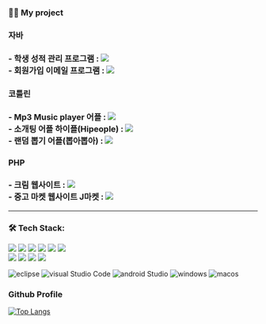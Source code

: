

### 💁‍♂️ My project
<div>
<h3>자바<h3>
- 학생 성적 관리 프로그램 : <a href="https://github.com/YuCheolHwan/student_repo"><img src="https://img.shields.io/badge/Link-F07355?style=flat-square&logo=verizon&logoColor=white"/></a><br>
- 회원가입 이메일 프로그램 : <a href="https://github.com/YuCheolHwan/signup_repo"><img src="https://img.shields.io/badge/Link-F07355?style=flat-square&logo=verizon&logoColor=white"/></a><br>
<h3>코틀린<h3>
- Mp3 Music player 어플       : <a href="https://github.com/YuCheolHwan/MP3PlayerKotlinProject"><img src="https://img.shields.io/badge/Link-006600?style=flat-square&logo=verizon&logoColor=white"/></a><br>
- 소개팅 어플 하이플(Hipeople)     : <a href="https://github.com/YuCheolHwan/hipeople_teamproject"><img src="https://img.shields.io/badge/Link-FF9E0F?style=flat-square&logo=verizon&logoColor=white"/></a><br>
- 랜덤 뽑기 어플(뽑아뽑아)     : <a href="https://github.com/YuCheolHwan/BbobABbobA"><img src="https://img.shields.io/badge/Link-FFC1FF81?style=flat-square&logo=verizon&logoColor=white"/></a><br>
<h3>PHP<h3>
- 크림 웹사이트                : <a href="https://github.com/YuCheolHwan/php_kream_pro"><img src="https://img.shields.io/badge/Link-C70D2C?style=flat-square&logo=verizon&logoColor=white"/></a><br>
- 중고 마켓 웹사이트 J마켓     : <a href="https://github.com/YuCheolHwan/php_jmarket_teampro"><img src="https://img.shields.io/badge/Link-FF61F6?style=flat-square&logo=verizon&logoColor=white"/></a><br>
</div>

---

### 🛠 Tech Stack:

<div> 
  <img src="https://img.shields.io/badge/java-007396?style=for-the-badge&logo=java&logoColor=white"> 
  <img src="https://img.shields.io/badge/javascript-F7DF1E?style=for-the-badge&logo=javascript&logoColor=black"> 
  <img src="https://img.shields.io/badge/html5-E34F26?style=for-the-badge&logo=html5&logoColor=white"> 
  <img src="https://img.shields.io/badge/css-1572B6?style=for-the-badge&logo=css3&logoColor=white"> 
  <img src="https://img.shields.io/badge/kotlin-339AF0?style=for-the-badge&logo=kotlin&logoColor=white">
  <img src="https://img.shields.io/badge/php-1071D3?style=for-the-badge&logo=php&logoColor=white">
  <br>

  <img src="https://img.shields.io/badge/mysql-4479A1?style=for-the-badge&logo=mysql&logoColor=white"> 
  <img src="https://img.shields.io/badge/firebase-FFCA28?style=for-the-badge&logo=firebase&logoColor=white">
  <img src="https://img.shields.io/badge/bootstrap-7952B3?style=for-the-badge&logo=bootstrap&logoColor=white">
  <img src="https://img.shields.io/badge/fontawesome-339AF0?style=for-the-badge&logo=fontawesome&logoColor=white">
  <br>
</div>

![eclipse](https://img.shields.io/badge/Eclipse%20IDE-2C2255?style=for-the-badge&logo=Eclipse%20IDE&logoColor=white)
![visual Studio Code](https://img.shields.io/badge/Visual%20Studio%20Code-007ACC?style=for-the-badge&logo=Visual%20Studio%20Code&logoColor=white)
![android Studio](https://img.shields.io/badge/androidStudio-3DDC84?style=for-the-badge&logo=androidstudio&logoColor=white)
![windows](https://img.shields.io/badge/Windows-0078D6?style=for-the-badge&logo=Windows&logoColor=white)
![macos](https://img.shields.io/badge/macOS-000000?style=for-the-badge&logo=macOS&logoColor=white)

<div>
<h3>Github Profile</h3>

[![Top Langs](https://github-readme-stats.vercel.app/api/top-langs/?username=YuCheolHwan&layout=compact)](https://github.com/YuCheolHwan/github-readme-stats) 
</div>

